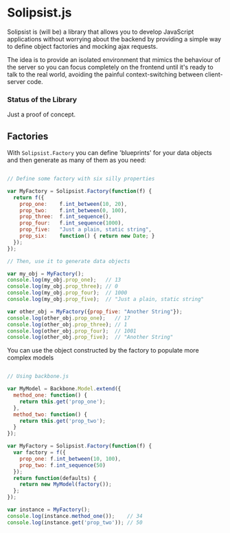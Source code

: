 # Solipsist.js

Solipsist is (will be) a library that allows you to develop JavaScript applications without worrying about the backend by providing a simple way to define object factories and mocking ajax requests.

The idea is to provide an isolated environment that mimics the behaviour of the server so you can focus completely on the frontend until it's ready to talk to the real world, avoiding the painful context-switching between client-server code.

### Status of the Library

Just a proof of concept.

## Factories

With `Solipsist.Factory` you can define 'blueprints' for your data objects and then generate as many of them as you need:

```javascript

// Define some factory with six silly properties

var MyFactory = Solipsist.Factory(function(f) {
  return f({
    prop_one:    f.int_between(10, 20),
    prop_two:    f.int_between(0, 100),
    prop_three:  f.int_sequence(),
    prop_four:   f.int_sequence(1000),
    prop_five:   "Just a plain, static string",
    prop_six:    function() { return new Date; }
  });
});

// Then, use it to generate data objects

var my_obj = MyFactory();
console.log(my_obj.prop_one);   // 13
console.log(my_obj.prop_three); // 0
console.log(my_obj.prop_four);  // 1000
console.log(my_obj.prop_five);  // "Just a plain, static string"

var other_obj = MyFactory({prop_five: "Another String"});
console.log(other_obj.prop_one);   // 17
console.log(other_obj.prop_three); // 1
console.log(other_obj.prop_four);  // 1001
console.log(other_obj.prop_five);  // "Another String"

````

You can use the object constructed by the factory to populate more complex models

```javascript

// Using backbone.js

var MyModel = Backbone.Model.extend({
  method_one: function() {
    return this.get('prop_one');
  },
  method_two: function() {
    return this.get('prop_two');
  }
});

var MyFactory = Solipsist.Factory(function(f) {
  var factory = f({
    prop_one: f.int_between(10, 100),
    prop_two: f.int_sequence(50)
  });
  return function(defaults) {
    return new MyModel(factory());
  };
});

var instance = MyFactory();
console.log(instance.method_one());    // 34
console.log(instance.get('prop_two')); // 50

```
